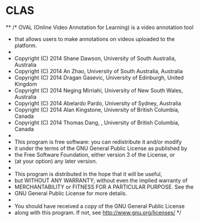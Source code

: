 # CLAS
**
 /*  OVAL (Online Video Annotation for Learning) is a video annotation tool
 *  that allows users to make annotations on videos uploaded to the platform.
 *
 *  Copyright (C) 2014  Shane Dawson, University of South Australia, Australia
 *  Copyright (C) 2014  An Zhao, University of South Australia, Australia
 *  Copyright (C) 2014  Dragan Gasevic, University of Edinburgh, United Kingdom
 *  Copyright (C) 2014  Neging Mirriahi, University of New South Wales, Australia
 *  Copyright (C) 2014  Abelardo Pardo, University of Sydney, Australia
 *  Copyright (C) 2014  Alan Kingstone, University of British Columbia, Canada
 *  Copyright (C) 2014  Thomas Dang, , University of British Columbia, Canada
 *
 *  This program is free software: you can redistribute it and/or modify
 *  it under the terms of the GNU General Public License as published by 
 *  the Free Software Foundation, either version 3 of the License, or
 *  (at your option) any later version.
 *
 *  This program is distributed in the hope that it will be useful,
 *  but WITHOUT ANY WARRANTY; without even the implied warranty of
 *  MERCHANTABILITY or FITNESS FOR A PARTICULAR PURPOSE.  See the
 *  GNU General Public License for more details.
 *
 *  You should have received a copy of the GNU General Public License
 *  along with this program.  If not, see <http://www.gnu.org/licenses/>
 */
